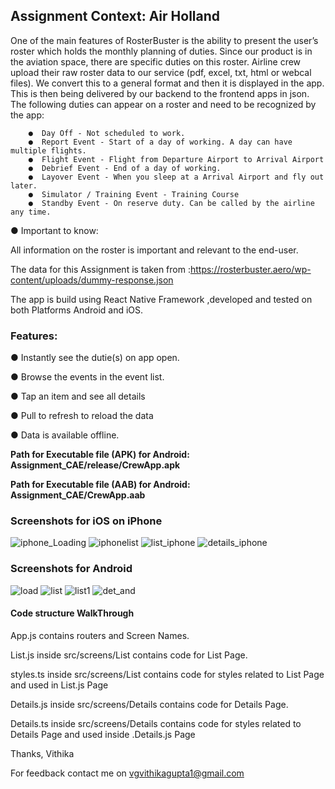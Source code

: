   <h2> <b>  Assignment Context: Air Holland  </b> </h2>

One of the main features of RosterBuster is the ability to present the user’s roster which holds the monthly planning of duties. Since our product is in the aviation space, there are specific duties on this roster. 
Airline crew upload their raw roster data to our service (pdf, excel, txt, html or webcal files). We convert this to a general format and then it is displayed in the app. This is then being delivered by our backend to the frontend apps in json. 
The following duties can appear on a roster and need to be recognized by the app: 

   		●  Day Off - Not scheduled to work. 
  		●  Report Event - Start of a day of working. A day can have multiple flights. 
     	●  Flight Event - Flight from Departure Airport to Arrival Airport 
   		●  Debrief Event - End of a day of working. 
  		●  Layover Event - When you sleep at a Arrival Airport and fly out later. 
  		●  Simulator / Training Event - Training Course 
	  	●  Standby Event - On reserve duty. Can be called by the airline any time. 

● Important to know:

All information on the roster is important and relevant to the end-user. 

The data for this Assignment is taken from :https://rosterbuster.aero/wp-content/uploads/dummy-response.json


The app  is build using React Native Framework ,developed and tested on both Platforms Android and iOS.

<h3><b>Features:</b></h3>

<p>● Instantly see the dutie(s) on app open.</p>
<p>● Browse the events in the event list. </p>
<p>● Tap an item and see all details </p>
<p>● Pull to refresh to reload the data </p>
<p>● Data is available offline.</p>


<p> <b> Path for Executable file (APK) for Android:  Assignment_CAE/release/CrewApp.apk </b></p>
<p> <b> Path for Executable file (AAB) for Android: </h4> Assignment_CAE/CrewApp.aab </b> </p>

<h3> <b>Screenshots for iOS on iPhone </b> </h3>

![iphone_Loading](https://user-images.githubusercontent.com/20993583/152652961-5c4b1cf4-2324-4a0d-85a7-df1c9471fe38.PNG)
![iphonelist](https://user-images.githubusercontent.com/20993583/152652982-c69da99d-f983-4117-aaf3-6db399482c01.png)
![list_iphone](https://user-images.githubusercontent.com/20993583/152652977-1fa2edea-1aea-404f-8469-386df3f4df78.PNG)
![details_iphone](https://user-images.githubusercontent.com/20993583/152652984-64796f8b-4c6f-4024-a817-c317dfa240bd.PNG)


<h3> <b>Screenshots for Android </b></h3>

![load](https://user-images.githubusercontent.com/20993583/152653455-1f432fba-a038-4af4-8477-9110e9130d59.jpg)
![list](https://user-images.githubusercontent.com/20993583/152653468-61e22ac8-ad92-4b9a-ac4f-ffb5504847f6.jpg)
![list1](https://user-images.githubusercontent.com/20993583/152653474-9ae40a02-16dd-421b-a3cf-8503c0887ce4.jpg)
![det_and](https://user-images.githubusercontent.com/20993583/152653479-82e3f5e2-27da-44ea-baf4-b48e07ff51f1.jpg)

<h4> Code structure WalkThrough </h4>
	<p> App.js contains routers and Screen Names. </p>
	
<p> List.js inside src/screens/List  contains code for List Page.</p>
    <p> styles.ts inside src/screens/List contains code for styles related to List Page and used in List.js Page </p>
  
<p> Details.js inside src/screens/Details contains code for Details Page.</p>
     </p>Details.ts inside src/screens/Details contains code for styles related to Details Page and used inside .Details.js Page </p>
 


Thanks,
Vithika

For feedback contact me on vgvithikagupta1@gmail.com 








